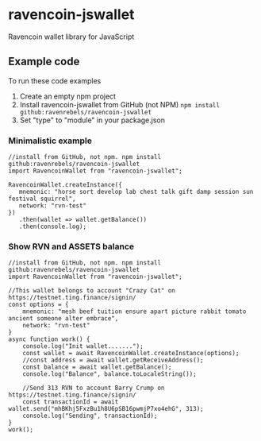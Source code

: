 # ravencoin-jswallet
Ravencoin wallet library for JavaScript



## Example code
To run these code examples
1) Create an empty npm project
2) Install ravencoin-jswallet from GitHub (not NPM) ```npm install github:ravenrebels/ravencoin-jswallet```
3) Set "type" to "module" in your package.json

 
 ### Minimalistic example
 ```
 //install from GitHub, not npm. npm install github:ravenrebels/ravencoin-jswallet
import RavencoinWallet from "ravencoin-jswallet";

RavencoinWallet.createInstance({
    mnemonic: "horse sort develop lab chest talk gift damp session sun festival squirrel",
    network: "rvn-test"
})
    .then(wallet => wallet.getBalance())
    .then(console.log);
```

### Show RVN and ASSETS balance
```
//install from GitHub, not npm. npm install github:ravenrebels/ravencoin-jswallet
import RavencoinWallet from "ravencoin-jswallet"; 

//This wallet belongs to account "Crazy Cat" on https://testnet.ting.finance/signin/
const options = {
    mnemonic: "mesh beef tuition ensure apart picture rabbit tomato ancient someone alter embrace",
    network: "rvn-test"
}
async function work() {
    console.log("Init wallet.......");
    const wallet = await RavencoinWallet.createInstance(options);
    //const address = await wallet.getReceiveAddress();
    const balance = await wallet.getBalance();
    console.log("Balance", balance.toLocaleString());

    //Send 313 RVN to account Barry Crump on https://testnet.ting.finance/signin/
    const transactionId = await wallet.send("mhBKhj5FxzBu1h8U6pSB16pwmjP7xo4ehG", 313);
    console.log("Sending", transactionId);
}
work(); 

``` 

